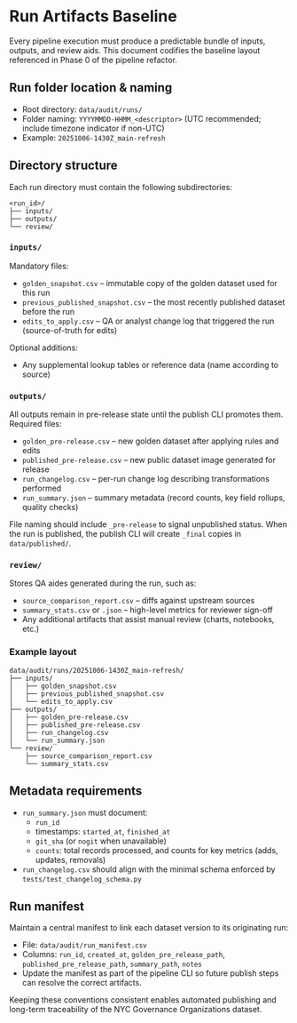 # Run Artifacts Baseline

Every pipeline execution must produce a predictable bundle of inputs, outputs, and review aids. This document codifies the baseline layout referenced in Phase 0 of the pipeline refactor.

## Run folder location & naming

- Root directory: `data/audit/runs/`
- Folder naming: `YYYYMMDD-HHMM_<descriptor>` (UTC recommended; include timezone indicator if non-UTC)
- Example: `20251006-1430Z_main-refresh`

## Directory structure

Each run directory must contain the following subdirectories:

```
<run_id>/
├── inputs/
├── outputs/
└── review/
```

### `inputs/`

Mandatory files:

- `golden_snapshot.csv` – immutable copy of the golden dataset used for this run
- `previous_published_snapshot.csv` – the most recently published dataset before the run
- `edits_to_apply.csv` – QA or analyst change log that triggered the run (source-of-truth for edits)

Optional additions:

- Any supplemental lookup tables or reference data (name according to source)

### `outputs/`

All outputs remain in pre-release state until the publish CLI promotes them. Required files:

- `golden_pre-release.csv` – new golden dataset after applying rules and edits
- `published_pre-release.csv` – new public dataset image generated for release
- `run_changelog.csv` – per-run change log describing transformations performed
- `run_summary.json` – summary metadata (record counts, key field rollups, quality checks)

File naming should include `_pre-release` to signal unpublished status. When the run is published, the publish CLI will create `_final` copies in `data/published/`.

### `review/`

Stores QA aides generated during the run, such as:

- `source_comparison_report.csv` – diffs against upstream sources
- `summary_stats.csv` or `.json` – high-level metrics for reviewer sign-off
- Any additional artifacts that assist manual review (charts, notebooks, etc.)

### Example layout

```
data/audit/runs/20251006-1430Z_main-refresh/
├── inputs/
│   ├── golden_snapshot.csv
│   ├── previous_published_snapshot.csv
│   └── edits_to_apply.csv
├── outputs/
│   ├── golden_pre-release.csv
│   ├── published_pre-release.csv
│   ├── run_changelog.csv
│   └── run_summary.json
└── review/
    ├── source_comparison_report.csv
    └── summary_stats.csv
```

## Metadata requirements

- `run_summary.json` must document:
  - `run_id`
  - timestamps: `started_at`, `finished_at`
  - `git_sha` (or `nogit` when unavailable)
  - `counts`: total records processed, and counts for key metrics (adds, updates, removals)
- `run_changelog.csv` should align with the minimal schema enforced by `tests/test_changelog_schema.py`

## Run manifest

Maintain a central manifest to link each dataset version to its originating run:

- File: `data/audit/run_manifest.csv`
- Columns: `run_id`, `created_at`, `golden_pre_release_path`, `published_pre_release_path`, `summary_path`, `notes`
- Update the manifest as part of the pipeline CLI so future publish steps can resolve the correct artifacts.

Keeping these conventions consistent enables automated publishing and long-term traceability of the NYC Governance Organizations dataset.
